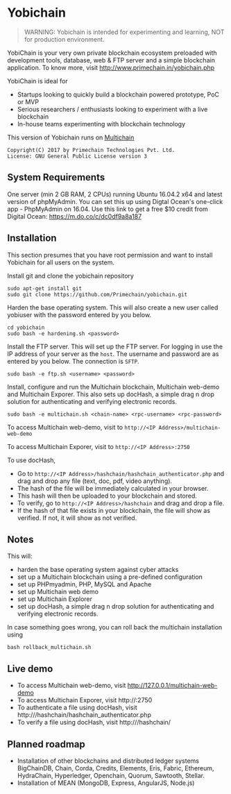 Yobichain
=========

> WARNING: Yobichain is intended for experimenting and learning, NOT for production environment.

YobiChain is your very own private blockchain ecosystem preloaded with development tools, database, web & FTP server and a simple blockchain application. To know more, visit http://www.primechain.in/yobichain.php

YobiChain is ideal for

* Startups looking to quickly build a blockchain powered prototype, PoC or MVP
* Serious researchers / enthusiasts looking to experiment with a live blockchain
* In-house teams experimenting with blockchain technology

This version of Yobichain runs on [Multichain](https://github.com/MultiChain) 

    Copyright(C) 2017 by Primechain Technologies Pvt. Ltd.
    License: GNU General Public License version 3

System Requirements
-------------------

One server (min 2 GB RAM, 2 CPUs) running Ubuntu 16.04.2 x64 and latest version of phpMyAdmin. You can set this up using Digtal Ocean's one-click app - PhpMyAdmin on 16.04. Use this link to get a free $10 credit from Digital Ocean: https://m.do.co/c/dc0df9a8a187 

Installation
------------

This section presumes that you have root permission and want to install Yobichain for all users on the system.

Install git and clone the yobichain repository

    sudo apt-get install git
    sudo git clone https://github.com/Primechain/yobichain.git

Harden the base operating system. This will also create a new user called yobiuser with the password entered by you below.

    cd yobichain
    sudo bash -e hardening.sh <password>

Install the FTP server. This will set up the FTP server. For logging in use the IP address of your server as the `host`. The username and password are as entered by you below. The connection is `SFTP`.

    sudo bash -e ftp.sh <username> <password>


Install, configure and run the Multichain blockchain, Multichain web-demo and Multichain Exporer. This also sets up docHash, a simple drag n drop solution for authenticating and verifying electronic records.

    sudo bash -e multichain.sh <chain-name> <rpc-username> <rpc-password>
		
To access Multichain web-demo, visit to `http://<IP Address>/multichain-web-demo`

To access Multichain Exporer, visit to `http://<IP Address>:2750`

To use docHash, 
* Go to `http://<IP Address>/hashchain/hashchain_authenticator.php` and drag and drop any file (text, doc, pdf, video anything). 
* The hash of the file will be immediately calculated in your browser. 
* This hash will then be uploaded to your blockchain and stored. 
* To verify, go to `http://<IP Address>/hashchain` and drag and drop a file. 
* If the hash of that file exists in your blockchain, the file will show as verified. If not, it will show as not verified.


Notes
-----

This will:
* harden the base operating system against cyber attacks
* set up a Multichain blockchain using a pre-defined configuration
* set up PHPmyadmin, PHP, MySQL and Apache
* set up Multichain web demo
* set up Multichain Explorer
* set up docHash, a simple drag n drop solution for authenticating and verifying electronic records.


In case something goes wrong, you can roll back the multichain installation using

    bash rollback_multichain.sh 

Live demo
---------
* To access Multichain web-demo, visit http://127.0.0.1/multichain-web-demo
* To access Multichain Exporer, visit http://<IP Address>:2750
* To authenticate a file using docHash, visit http://<IP Address>/hashchain/hashchain_authenticator.php 
* To verify a file using docHash, visit http://<IP Address>/hashchain/ 

Planned roadmap
-----
* Installation of other blockchains and distributed ledger systems BigChainDB, Chain, Corda, Credits, Elements, Eris, Fabric, Ethereum, HydraChain, Hyperledger, Openchain, Quorum, Sawtooth, Stellar.
* Installation of MEAN (MongoDB, Express, AngularJS, Node.js)
